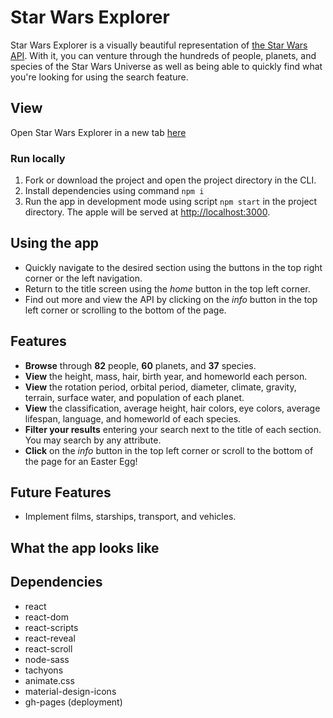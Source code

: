 # Star Wars Explorer
Star Wars Explorer is a visually beautiful representation of [the Star Wars API](https://github.com/phalt/swapi). With it, you can venture through the hundreds of people, planets, and species of the Star Wars Universe as well as being able to quickly find what you're looking for using the search feature.

## View
Open Star Wars Explorer in a new tab <a href="https://christopherstraub.github.io/star-wars-explorer/" target="_blank">here</a>

### Run locally
1. Fork or download the project and open the project directory in the CLI.
2. Install dependencies using command `npm i`
3. Run the app in development mode using script `npm start` in the project directory. The apple will be served at [http://localhost:3000](http://localhost:3000).

## Using the app
- Quickly navigate to the desired section using the buttons in the top right corner or the left navigation.
- Return to the title screen using the *home* button in the top left corner.
- Find out more and view the API by clicking on the *info* button in the top left corner or scrolling to the bottom of the page.

## Features
- **Browse** through **82** people, **60** planets, and **37** species.
- **View** the height, mass, hair, birth year, and homeworld each person.
- **View** the rotation period, orbital period, diameter, climate, gravity, terrain, surface water, and population of each planet.
- **View** the classification, average height, hair colors, eye colors, average lifespan, language, and homeworld of each species.
- **Filter your results** entering your search next to the title of each section. You may search by any attribute.
- **Click** on the *info* button in the top left corner or scroll to the bottom of the page for an Easter Egg!

## Future Features
- Implement films, starships, transport, and vehicles.

## What the app looks like



## Dependencies
- react
- react-dom
- react-scripts
- react-reveal
- react-scroll
- node-sass
- tachyons
- animate.css
- material-design-icons
- gh-pages (deployment)
